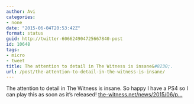 ```yaml
---
author: Avi
categories:
- none
date: "2015-06-04T20:53:42Z"
format: status
guid: http://twitter-606624904725667840-post
id: 10648
tags:
- micro
- tweet
title: The attention to detail in The Witness is insane&#8230;.
url: /post/the-attention-to-detail-in-the-witness-is-insane/
---
```

The attention to detail in The Witness is insane. So happy I have a PS4 so I can play this as soon as it’s released! [the-witness.net/news/2015/06/p…](http://the-witness.net/news/2015/06/polishing-the-architecture/)
